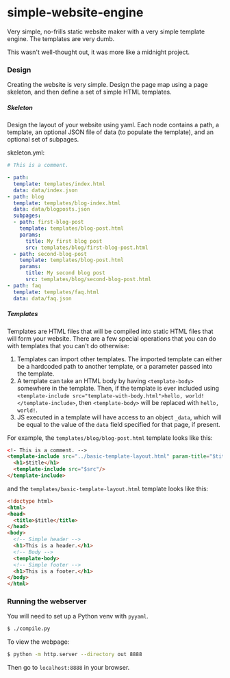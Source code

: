 # simple-website-engine
Very simple, no-frills static website maker with a very simple template engine. The templates are very dumb.

This wasn't well-thought out, it was more like a midnight project.

### Design
Creating the website is very simple. Design the page map using a page skeleton, and then define a set of simple HTML templates.

##### Skeleton
Design the layout of your website using yaml. Each node contains a path, a template, an optional JSON file of data (to populate the template), and an optional set of subpages.

skeleton.yml:
```yaml
# This is a comment.

- path:
  template: templates/index.html
  data: data/index.json
- path: blog
  template: templates/blog-index.html
  data: data/blogposts.json
  subpages:
  - path: first-blog-post
    template: templates/blog-post.html
    params:
      title: My first blog post
      src: templates/blog/first-blog-post.html
  - path: second-blog-post
    template: templates/blog-post.html
    params:
      title: My second blog post
      src: templates/blog/second-blog-post.html
- path: faq
  template: templates/faq.html
  data: data/faq.json
```

##### Templates
Templates are HTML files that will be compiled into static HTML files that will form your website. There are a few special operations that you can do with templates that you can't do otherwise:

1. Templates can import other templates. The imported template can either be a hardcoded path to another template, or a parameter passed into the template.
2. A template can take an HTML body by having `<template-body>` somewhere in the template. Then, if the template is ever included using `<template-include src="template-with-body.html">hello, world!</template-include>`, then `<template-body>` will be replaced with `hello, world!`.
3. JS executed in a template will have access to an object `_data`, which will be equal to the value of the `data` field specified for that page, if present.

For example, the `templates/blog/blog-post.html` template looks like this:
```html
<!- This is a comment. -->
<template-include src="../basic-template-layout.html" param-title="$title">
  <h1>$title</h1>
  <template-include src="$src"/>
</template-include>
```
and the `templates/basic-template-layout.html` template looks like this:
```html
<!doctype html>
<html>
<head>
  <title>$title</title>
</head>
<body>
  <!-- Simple header -->
  <h1>This is a header.</h1>
  <!-- Body -->
  <template-body>
  <!-- Simple footer -->
  <h1>This is a footer.</h1>
</body>
</html>
```

### Running the webserver
You will need to set up a Python venv with `pyyaml`.
```sh
$ ./compile.py
```

To view the webpage:
```sh
$ python -m http.server --directory out 8888
```
Then go to `localhost:8888` in your browser.
